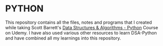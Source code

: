 # PYTHON
This repository contains all the files, notes and programs that I created while taking Scott Barrett's [Data Structures & Algorithms - Python](https://www.udemy.com/course/python-foreveryone/) Course on Udemy. I have also used various other resources to learn DSA-Python and have combined all my learnings into this repository.
